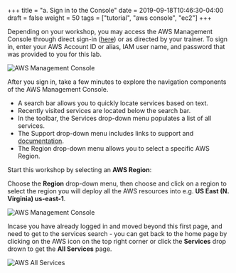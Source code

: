 +++
title = "a. Sign in to the Console"
date = 2019-09-18T10:46:30-04:00
draft = false
weight = 50
tags = ["tutorial", "aws console", "ec2"]
+++

Depending on your workshop, you may access the AWS Management Console through direct sign-in ([here](https://signin.aws.amazon.com/console)) or as directed by your trainer. To sign in, enter your AWS Account ID or alias, IAM user name, and password that was provided to you for this lab.

![AWS Management Console](/images/hpc-aws-parallelcluster-workshop/login.png)

After you sign in, take a few minutes to explore the navigation components of the AWS Management Console. 

- A search bar allows you to quickly locate services based on text. 
- Recently visited services are located below the search bar. 
- In the toolbar, the Services drop-down menu populates a list of all services.
- The Support drop-down menu includes links to support and [documentation](https://docs.aws.amazon.com).
- The Region drop-down menu allows you to select a specific AWS Region.

Start this workshop by selecting an **AWS Region**:

Choose the **Region** drop-down menu, then choose and click on a region to select the region you will deploy all the AWS resources into e.g. **US East (N. Virginia) us-east-1**.

![AWS Management Console](/images/hpc-aws-parallelcluster-workshop/aws-console.png)

Incase you have already logged in and moved beyond this first page, and need to get to the services search - you can get back to the home page by clicking on the AWS icon on the top right corner or click the **Services** drop drown to get the **All Services** page.

![AWS All Services](/images/hpc-aws-parallelcluster-workshop/ConsoleServices.png) 
